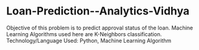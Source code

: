 # Loan-Prediction--Analytics-Vidhya
Objective of this problem is to predict approval status of the loan. Machine Learning Algorithms used here are K-Neighbors classification. Technology/Language Used: Python, Machine Learning Algorithm
